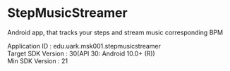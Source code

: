 # StepMusicStreamer
Android app, that tracks your steps and stream music corresponding BPM

Application ID : edu.uark.msk001.stepmusicstreamer<br />
Target SDK Version : 30(API 30: Android 10.0+ (R))<br />
Min SDK Version : 21
